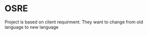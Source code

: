 # OSRE
Project is based on client requirment. They want to change from old language to new language
